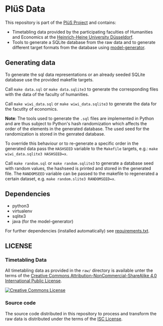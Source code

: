 # PlüS Data

This repository is part of the [PlüS Project](https://github.com/plues) and
contains:

* Timetabling data provided by the participating faculties of
  Humanities and Economics at the [Heinrich-Heine University Düsseldorf](http://hhu.de).
* Tools to generate a SQLite database from the raw data and to generate
  different target formats from the database using
  [model-generator](https://github.com/plues/model-generator).

## Generating data

To generate the sql data representations or an already seeded SQLite database
use the provided makefile targets.

Call `make data.sql` or `make data.sqlite3` to generate the corresponding files
with the data of the faculty of humanities.

Call `make wiwi_data.sql` or `make wiwi_data.sqlite3` to generate the
data for the facutlty of economics.

**Note**: The tools used to generate the `.sql` files are implemented in Python
and are thus subject to Python's hash randomization which affects the order of
the elements in the generated database. The used seed for the randomization is
stored in the genrated database.

To override this behaviour or to re-generate a specific
order in the generated data pass the `HASHSEED` variable to the `Makefile`
targets, e.g.: `make wiwi_data.sqlite3 HASHSEED=x`.

Call `make random.sql` or `make random.sqlite3` to generate a database seed
with random values, the hashseed is printed and stored in the generated file.
The `RANDOMSEED` variable can be passed to the makefile to regenerated a
certain dataset, e.g. `make random.slite3 RANDOMSEED=x`.

## Dependencies

* python3
* virtualenv
* sqlite3
* java (for the model-generator)

For further dependencies (installed automatically) see [requirements.txt](requirements.txt).


## LICENSE

### Timetabling Data

All timetabling data as provided in the `raw/` directory is available unter the terms of the [Creative Commons Attribution-NonCommercial-ShareAlike 4.0 International Public License](http://creativecommons.org/licenses/by-nc-sa/4.0/legalcode).

[![Creative Commons License](https://i.creativecommons.org/l/by-nc-sa/4.0/88x31.png)](http://creativecommons.org/licenses/by-nc-sa/4.0/)

### Source code

The source code distributed in this repository to process and transform the raw data is distributed under the terms of the [ISC License](LICENSE).
